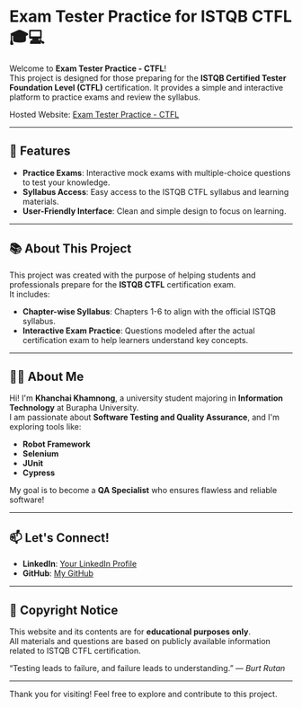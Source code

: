 # Exam Tester Practice for ISTQB CTFL 🎓💻

Welcome to **Exam Tester Practice - CTFL**!  
This project is designed for those preparing for the **ISTQB Certified Tester Foundation Level (CTFL)** certification. It provides a simple and interactive platform to practice exams and review the syllabus.  

Hosted Website: [Exam Tester Practice - CTFL](https://k2anc2ai.github.io/ExamTesterPractice-CTFL-/)

---

## 🌟 Features
- **Practice Exams**: Interactive mock exams with multiple-choice questions to test your knowledge.  
- **Syllabus Access**: Easy access to the ISTQB CTFL syllabus and learning materials.  
- **User-Friendly Interface**: Clean and simple design to focus on learning.  

---

## 📚 About This Project
This project was created with the purpose of helping students and professionals prepare for the **ISTQB CTFL** certification exam.  
It includes:
- **Chapter-wise Syllabus**: Chapters 1-6 to align with the official ISTQB syllabus.  
- **Interactive Exam Practice**: Questions modeled after the actual certification exam to help learners understand key concepts.  

---

## 👨‍💻 About Me
Hi! I'm **Khanchai Khamnong**, a university student majoring in **Information Technology** at Burapha University.  
I am passionate about **Software Testing and Quality Assurance**, and I'm exploring tools like:
- **Robot Framework**
- **Selenium**
- **JUnit**
- **Cypress**

My goal is to become a **QA Specialist** who ensures flawless and reliable software!  

---

## 📫 Let's Connect!
- **LinkedIn**: [Your LinkedIn Profile](#)  
- **GitHub**: [My GitHub](https://github.com/k2anc2ai)

---

## 📜 Copyright Notice
This website and its contents are for **educational purposes only**.  
All materials and questions are based on publicly available information related to ISTQB CTFL certification.  

“Testing leads to failure, and failure leads to understanding.” — *Burt Rutan*  

---

Thank you for visiting! Feel free to explore and contribute to this project.
